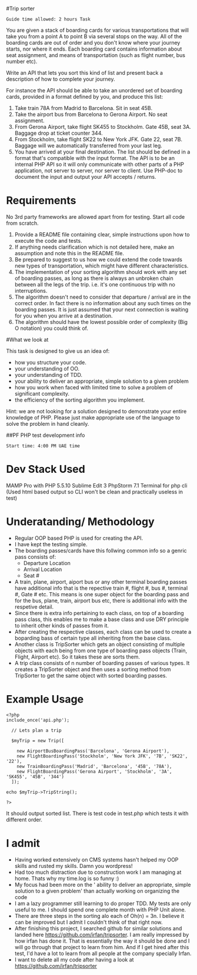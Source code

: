 #Trip sorter

	Guide time allowed: 2 hours Task

You are given a stack of boarding cards for various transportations that will take you from a point A to point B via several stops on the way. All of the boarding cards are out of order and you don't know where your journey starts, nor where it ends. Each boarding card contains information about seat assignment, and means of transportation (such as flight number, bus number etc).

Write an API that lets you sort this kind of list and present back a description of how to complete your journey.

For instance the API should be able to take an unordered set of boarding cards, provided in a format defined by you, and produce this list:

1. Take train 78A from Madrid to Barcelona. Sit in seat 45B.
2. Take the airport bus from Barcelona to Gerona Airport. No seat assignment.
3. From Gerona Airport, take flight SK455 to Stockholm. Gate 45B, seat 3A. Baggage drop at ticket counter 344.
4. From Stockholm, take flight SK22 to New York JFK. Gate 22, seat 7B. Baggage will we automatically transferred from your last leg.
5. You have arrived at your final destination.
The list should be defined in a format that's compatible with the input format. The API is to be an internal PHP API so it will only communicate with other parts of a PHP application, not server to server, nor server to client. Use PHP-doc to document the input and output your API accepts / returns.

# Requirements

No 3rd party frameworks are allowed apart from for testing. Start all code from scratch.

1. Provide a README file containing clear, simple instructions upon how to execute the code and tests.
2. If anything needs clarification which is not detailed here, make an assumption and note this in the README file.
3. Be prepared to suggest to us how we could extend the code towards new types of transportation, which might have different characteristics.
4. The implementation of your sorting algorithm should work with any set of boarding passes, as long as there is always an unbroken chain between all the legs of the trip. i.e. it's one continuous trip with no interruptions.
5. The algorithm doesn't need to consider that departure / arrival are in the correct order. In fact there is no information about any such times on the boarding passes. It is just assumed that your next connection is waiting for you when you arrive at a destination.
6. The algorithm should have the lowest possible order of complexity (Big O notation) you could think of.

#What we look at

This task is designed to give us an idea of:

- how you structure your code.
- your understanding of OO.
- your understanding of TDD.
- your ability to deliver an appropriate, simple solution to a given problem
- how you work when faced with limited time to solve a problem of significant
complexity.
- the efficiency of the sorting algorithm you implement.

Hint: we are not looking for a solution designed to demonstrate your entire knowledge of PHP. Please just make appropriate use of the language to solve the problem in hand cleanly.


##PF PHP test development info

	Start time: 4:00 PM UAE time

# Dev Stack Used

MAMP Pro with PHP 5.5.10
Sublime Edit 3
PhpStorm 7.1
Terminal for php cli (Used html based output so CLI won't be clean and practically useless in test)


# Underatanding/ Methodology

- Regular OOP based PHP is used for creating the API. 
- I have kept the testing simple. 
- The boarding passes/cards have this follwing common info so a genric pass consists of:
	- Departure Location
	- Arrival Location
	- Seat #
- A train, plane, airport, aiport bus or any other terminal boarding passes have additional info that is the repective train #, flight #, bus #, terminal #, Gate # etc. This means is one super object for the boarding pass and for the bus, plane, train, airport bus etc, there is additional info with the respetive detail.
- Since there is extra info pertaining to each class, on top of a boarding pass class, this enables me to make a base class and use DRY principle to inherit other kinds of passes from it.
- After creating the respective classes, each class can be used to create a boparding bass of certain type all inheriting from the base class.
- Another class is TripSorter which gets an object consisting of multiple objects with each being from one type of boarding pass objects (Train, Flight, Airport etc). So it takes these are sorts them.
- A trip class consists of n number of boarding passes of various types. It creates a TripSorter object and then uses a sorting method from TripSorter to get the same object with sorted boarding passes.


# Example Usage

	<?php
	include_once('api.php');

	  // Lets plan a trip

	  $myTrip = new Trip([
	   
	    new AirportBusBoardingPass('Barcelona', 'Gerona Airport'),    
	    new FlightBoardingPass('Stockholm', 'New York JFK', '7B', 'SK22', '22'),
	    new TrainBoardingPass('Madrid', 'Barcelona', '45B', '78A'),
	    new FlightBoardingPass('Gerona Airport', 'Stockholm', '3A', 'SK455', '45B', '344')
	  ]);

	echo $myTrip->TripString();

	?>

It should output sorted list. There is test code in test.php which tests it with different order. 	

# I admit

- Having worked extensively on CMS systems hasn't helped my OOP skills and rusted my skills. Damn you wordpress!
- Had too much distraction due to construction work I am managing at home. Thats why my time.log is so funny :)
- My focus had been more on the ' ability to deliver an appropriate, simple solution to a given problem' than actually working on organizing the code 
- I am a lazy programmer still learning to do proper TDD. My tests are only useful to me. I should spend one complete month with PHP Unit alone.
- There are three steps in the sorting alo each of Oh(n) = 3n. I believe it can be improved but I admit I couldn't think of that right now.
- After finishing this project, I searched github for similar solutions and landed here https://github.com/irfan/tripsorter. I am really impressed by how irfan has done it. That is essentially the way it should be done and I will go through that project to learn from him. And if I get hired after this test, I'd have a lot to learn from all people at the company specially Irfan. 
- I want to delete all my code after having a look at https://github.com/irfan/tripsorter
